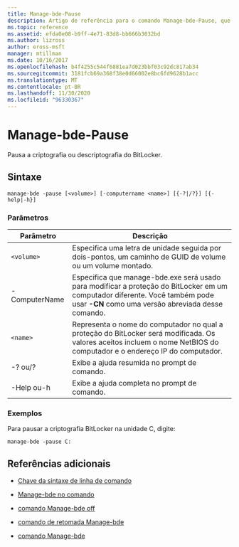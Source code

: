 ```yaml
---
title: Manage-bde-Pause
description: Artigo de referência para o comando Manage-bde-Pause, que pausa a criptografia ou descriptografia do BitLocker.
ms.topic: reference
ms.assetid: efda0e08-b9ff-4e71-83d8-bb666b3032bd
ms.author: lizross
author: eross-msft
manager: mtillman
ms.date: 10/16/2017
ms.openlocfilehash: b4f4255c544f6881ea7d023bbf03c92dc817ab34
ms.sourcegitcommit: 3181fcb69a368f38e0d66002e8bc6fd9628b1acc
ms.translationtype: MT
ms.contentlocale: pt-BR
ms.lasthandoff: 11/30/2020
ms.locfileid: "96330367"
---
```

# <a name="manage-bde--pause"></a>Manage-bde-Pause

Pausa a criptografia ou descriptografia do BitLocker.

## <a name="syntax"></a>Sintaxe

```
manage-bde -pause [<volume>] [-computername <name>] [{-?|/?}] [{-help|-h}]
```

### <a name="parameters"></a>Parâmetros

| Parâmetro | Descrição |
| --------- | ----------- |
| `<volume>` | Especifica uma letra de unidade seguida por dois-pontos, um caminho de GUID de volume ou um volume montado. |
| -ComputerName | Especifica que manage-bde.exe será usado para modificar a proteção do BitLocker em um computador diferente. Você também pode usar **-CN** como uma versão abreviada desse comando. |
| `<name>` | Representa o nome do computador no qual a proteção do BitLocker será modificada. Os valores aceitos incluem o nome NetBIOS do computador e o endereço IP do computador. |
| -? ou/? | Exibe a ajuda resumida no prompt de comando. |
| -Help ou-h | Exibe a ajuda completa no prompt de comando. |

### <a name="examples"></a>Exemplos

Para pausar a criptografia BitLocker na unidade C, digite:

```Output
manage-bde -pause C:
```

## <a name="additional-references"></a>Referências adicionais

- [Chave da sintaxe de linha de comando](command-line-syntax-key.md)

- [Manage-bde no comando](manage-bde-on.md)

- [comando Manage-bde off](manage-bde-off.md)

- [comando de retomada Manage-bde](manage-bde-resume.md)

- [comando Manage-bde](manage-bde.md)
